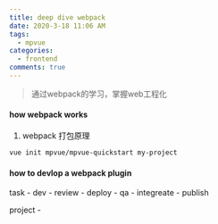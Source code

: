 ```yaml
---
title: deep dive webpack
date: 2020-3-18 11:06 AM
tags:
  - mpvue
categories:
  - frontend
comments: true
---
```


> 通过webpack的学习，掌握web工程化

#### how webpack works
1. webpack 打包原理
```sh
vue init mpvue/mpvue-quickstart my-project


```

#### how to devlop a webpack plugin

task - dev - review - deploy - qa - integreate - publish

project - 